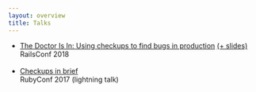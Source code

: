 ```yaml
---
layout: overview
title: Talks
---
```


<ul>
  <li>
    <a href="https://www.youtube.com/watch?v=gEAlhKaK2I4" target="_blank">The Doctor Is In: Using checkups to find bugs in production</a>
    <a href="/talks/railsconf2018.pdf">(+ slides)</a><br>
    <span>RailsConf 2018</span>
    <br><br>
  </li>
  <li>
    <a href="/talks/rubyconf2017.pdf" target="_blank">Checkups in brief</a><br>
    <span>RubyConf 2017 (lightning talk)</span>
  </li>
</ul>
